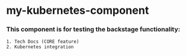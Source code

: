 # my-kubernetes-component

### This component is for testing the backstage functionality:
    1. Tech Docs (CORE feature)
    2. Kubernetes integration